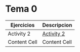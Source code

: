 # Tema 0

 Ejercicios | Descripcion 
 ------------- | ------------- 
 Activity 2  | [Activity 2](t1-a2)  
 Content Cell  | Content Cell  

